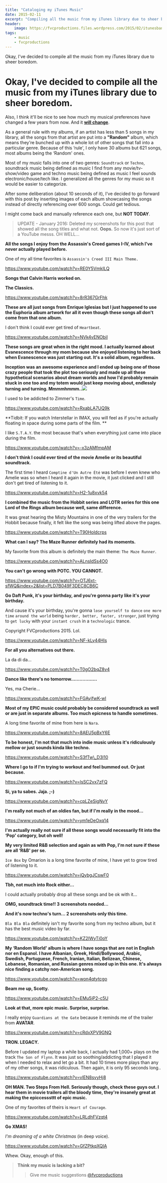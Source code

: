 ```yaml
---
title: "Cataloging my iTunes Music"
date: 2015-02-11
excerpt: "Compiling all the music from my iTunes library due to sheer boredom."
header:
    image: https://fvcproductions.files.wordpress.com/2015/02/itunesbanner.jpg
tags:
    - music
    - fvcproductions
---
```


Okay, I've decided to compile all the music from my iTunes library due to sheer boredom.

Okay, I've decided to compile all the music from my iTunes library due to sheer boredom.
========================================================================================



Also, I think it'll be nice to see how much my musical preferences have
changed a few years from now. And it [**will
change**](https://www.ted.com/talks/dan_gilbert_you_are_always_changing "Dan Gilbert").

As a general rule with my albums, if an artist has less than 5 songs in
my library, all the songs from that artist are put into a **"Random"**
album, which means they're bunched up with a whole lot of other songs
that fall into a particular genre. Because of this ‘rule', I only have
30 albums but 621 songs, most albums being the ‘Random' ones.

Most of my music falls into one of two genres: `Soundtrack` or `Techno`,
soundtrack music being defined as music I find from any
movie/tv-show/video game and techno music being defined as music I feel
sounds electronic/house/tech like. I generalized all the genres for my
music so it would be easier to categorize.



After some deliberation (about 10 seconds of it), I've decided to go
forward with this post by inserting images of each album showcasing the
songs instead of directly referencing over 600 songs. Could get tedious.

I might come back and manually reference each one, but **NOT TODAY**.

> UPDATE - January 2016: Deleted my screenshots for this post that
> showed all the song titles and what not. **Oops.** So now it's just
> sort of a YouTube messs. OH WELL...



**All the songs I enjoy from the Assassin's Creed games I-IV, which I've
never actually played before.**

One of my all time favorites is `Assassin's Creed III Main Theme.`

https://www.youtube.com/watch?v=RE0Y5VmkILQ



**Songs that Calvin Harris worked on.**



**The Classics.**

https://www.youtube.com/watch?v=8rR367GrFhk



**These are all just songs from Enrique Iglesias but I just happened to
use the Euphoria album artwork for all it even though these songs all
don't come from that one album.**

I don't think I could ever get tired of `Heartbeat`.

https://www.youtube.com/watch?v=NVk4vENObiI



**These songs are great when in the right mood. I actually learned about
Evanescence through my mom because she enjoyed listening to her back
when Evanescence was just starting out. It's a solid album,
regardless.**



**Inception was an awesome experience and I ended up being one of those
crazy people that took the plot too seriously and made up all these
hypothetical scenarios about dream worlds and how I'd probably remain
stuck in one too and my totem would just keep moving about, endlessly
turning and turning.
Mmmmhmmm..**![](https://fvcproductions.files.wordpress.com/2015/02/inception.png)

I used to be addicted to Zimmer's `Time`.

https://www.youtube.com/watch?v=RxabLA7UQ9k



**Tidbit: If you watch Interstellar in IMAX, you will feel as if you're
actually floating in space during some parts of the film. **

I like `S.T.A.Y`. the most because that's when everything just came into
place during the film.

https://www.youtube.com/watch?v=-x3zAMfmpAM



**I don't think I could ever tired of the movie Amelie or its beautiful
soundtrack.**

The first time I heard `Comptine d'Un Autre Été` was before I even knew
who Amelie was so when I heard it again in the movie, it just clicked
and I still don't get tired of listening to it.

https://www.youtube.com/watch?v=H2-1u8xvk54



**I combined the music from the Hobbit series and LOTR series for this
one Lord of the Rings album because well, same difference.**

It was great hearing the Misty Mountains in one of the very trailers for
the Hobbit because finally, it felt like the song was being lifted above
the pages.

https://www.youtube.com/watch?v=T90Holdcrps



**What can I say? The Maze Runner definitely had its moments.**

My favorite from this album is definitely the main
theme: `The Maze Runner`.

https://www.youtube.com/watch?v=ALnsIdSs4O0



**You can't go wrong with POTC. YOU CANNOT.**

https://www.youtube.com/watch?v=OTJ6xt-sfWQ&index=2&list=PLD7B049F3DEC8CB6C



**Go Daft Punk, it's your birthday, and you're gonna party like it's
your birthday.**

And cause it's your birthday, you're gonna `lose yourself to dance`
`one more time` `around the world` being
`harder, better, faster, stronger`, just trying to `get lucky` with your
`instant crush` in a `technologic` trance.

Copyright FVCproductions 2015. Lol.

https://www.youtube.com/watch?v=NF-kLy44Hls



**For all you alternatives out there.**

La da di da...

https://www.youtube.com/watch?v=T0gO2bqZ8v4



**Dance like there's no tomorrow………………**

Yes, ma Cherie...

https://www.youtube.com/watch?v=FGAyjfwK-wI



**Most of my EPIC music could probably be considered soundtrack as well
or are just in separate albums. Too much epicness to handle sometimes.**

A long time favorite of mine from here is `Nara`.

https://www.youtube.com/watch?v=8AEU5pBxY6E



**To be honest, I'm not that much into indie music unless it's
ridiculously mellow or just sounds kinda like techno.**

https://www.youtube.com/watch?v=S3fTw\_D3l10



**Where I go to if I'm trying to workout and feel bummed out. Or just
because.**

https://www.youtube.com/watch?v=lsSC2vx7zFQ



**Si, ya tu sabes. Jaja. ;-)**

https://www.youtube.com/watch?v=cpLZeSigNvY



**I'm really not much of an oldies fan, but if I'm really in the mood…**

https://www.youtube.com/watch?v=ym1eDeOxq14



**I'm actually really not sure if all these songs would necessarily fit
into the ‘Pop' category, but oh well!**



**My very limited R&B selection and again as with Pop, I'm not sure if
these are all ‘R&B' per se.**

`Ice Box` by Omarion is a long time favorite of mine, I have yet to grow
tired of listening to it.

https://www.youtube.com/watch?v=jQybgJCswF0



**Tbh, not much into Rock either…**

I could actually probably drop all these songs and be ok with it…



**OMG, soundtrack time!! 3 screenshots needed…**



**And it's now techno's turn… 2 screenshots only this time.**

`Bla Bla Bla` definitely isn't my favorite song from my techno album,
but it has the best music video by far.

https://www.youtube.com/watch?v=KZ2lWyTi0oY



**My ‘Random World' album is where I have songs that are not in English
nor en Espanol. I have Albanian, Greek, Hindi/Bollywood, Arabic,
Swedish, Portuguese, French, Iranian, Italian, Belizean, Chinese,
Lebanese, Romanian, and Russian genres mixed up in this one. It's always
nice finding a catchy non-American song.**

https://www.youtube.com/watch?v=won4qtytcgo



**Beam me up, Scotty.**

https://www.youtube.com/watch?v=EMu5jP2-c5U



**Look at that, more epic music. Surprise, surprise.**

I really enjoy `Guardians at the Gate` because it reminds me of the
trailer from **AVATAR**.

https://www.youtube.com/watch?v=cRdxXPV9GNQ



**TRON. LEGACY.**

Before I updated my laptop a while back, I actually had 1,000+ plays on
the track `The Son of Flynn`. It was just so soothing/addicting that I
played it when I needed to relax and let go a bit. It had 10 times more
plays than any of my other songs, it was ridiculous. Then again, it is
only 95 seconds long..

https://www.youtube.com/watch?v=vlEN8svyHj8



**OH MAN. Two Steps From Hell. Seriously though, check these guys out. I
hear them in movie trailers all the bloody time, they're insanely great
at making the epiccesssttt of epic music.**

One of my favorites of theirs is `Heart of Courage`.

https://www.youtube.com/watch?v=LRLdhFVzqt4



**Go XMAS!**

*I'm dreaming of a white Christmas* (in deep voice).

https://www.youtube.com/watch?v=GfZPtkqXQIA



Whew. Okay, enough of this.



> **Think my music is lacking a bit?**
>
> > Give me music suggestions
> > [@fvcproductions](https://twitter.com/fvcproductions)
